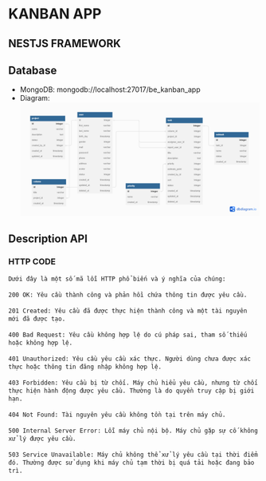 # KANBAN APP

## NESTJS FRAMEWORK

## Database

- MongoDB: mongodb://localhost:27017/be_kanban_app
- Diagram:
  ![Class Diagram](img/Student-Rtx-Saga.png)

## Description API

### HTTP CODE

````
Dưới đây là một số mã lỗi HTTP phổ biến và ý nghĩa của chúng:

200 OK: Yêu cầu thành công và phản hồi chứa thông tin được yêu cầu.

201 Created: Yêu cầu đã được thực hiện thành công và một tài nguyên mới đã được tạo.

400 Bad Request: Yêu cầu không hợp lệ do cú pháp sai, tham số thiếu hoặc không hợp lệ.

401 Unauthorized: Yêu cầu yêu cầu xác thực. Người dùng chưa được xác thực hoặc thông tin đăng nhập không hợp lệ.

403 Forbidden: Yêu cầu bị từ chối. Máy chủ hiểu yêu cầu, nhưng từ chối thực hiện hành động được yêu cầu. Thường là do quyền truy cập bị giới hạn.

404 Not Found: Tài nguyên yêu cầu không tồn tại trên máy chủ.

500 Internal Server Error: Lỗi máy chủ nội bộ. Máy chủ gặp sự cố không xử lý được yêu cầu.

503 Service Unavailable: Máy chủ không thể xử lý yêu cầu tại thời điểm đó. Thường được sử dụng khi máy chủ tạm thời bị quá tải hoặc đang bảo trì.
````